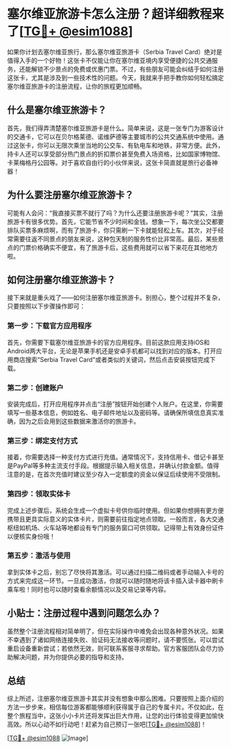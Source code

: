 # 塞尔维亚旅游卡怎么注册？超详细教程来了[[TG💪+ @esim1088](https://t.me/s/esim1088)]

如果你计划去塞尔维亚旅行，那么塞尔维亚旅游卡（Serbia Travel Card）绝对是值得入手的一个好物！这张卡不仅能让你在塞尔维亚境内享受便捷的公共交通服务，还能解锁不少景点的免费或优惠门票。不过，有些朋友可能会纠结于如何注册这张卡，尤其是涉及到一些技术性的问题。今天，我就来手把手教你如何轻松搞定塞尔维亚旅游卡的注册流程，让你的旅程更加顺畅。

## 什么是塞尔维亚旅游卡？

首先，我们得弄清楚塞尔维亚旅游卡是什么。简单来说，这是一张专门为游客设计的交通卡，它可以在贝尔格莱德、诺维萨德等主要城市的公共交通系统中使用。通过这张卡，你可以无限次乘坐当地的公交车、有轨电车和地铁，非常方便。此外，持卡人还可以享受部分热门景点的折扣票价甚至免费入场资格，比如国家博物馆、卡莱梅格丹公园等。对于喜欢自由行的小伙伴来说，这张卡简直就是旅行必备神器！

## 为什么要注册塞尔维亚旅游卡？

可能有人会问：“我直接买票不就行了吗？为什么还要注册旅游卡呢？”其实，注册旅游卡有很多优势。首先，它能节省不少时间和金钱。想象一下，每次坐公交都要排队买票多麻烦啊，而有了旅游卡，你只需刷一下卡就能轻松上车。其次，对于经常需要往返不同景点的朋友来说，这种包天制的服务性价比非常高。最后，某些景点的门票价格确实不便宜，有了旅游卡后，这些费用就可以省下来花在其他地方啦。

## 如何注册塞尔维亚旅游卡？

接下来就是重头戏了——如何注册塞尔维亚旅游卡。别担心，整个过程并不复杂，只要按照以下步骤操作即可：

### 第一步：下载官方应用程序

首先，你需要下载塞尔维亚旅游卡的官方应用程序。目前这款应用支持iOS和Android两大平台，无论是苹果手机还是安卓手机都可以找到对应的版本。打开应用商店搜索“Serbia Travel Card”或者类似的关键词，然后点击安装按钮完成下载。

### 第二步：创建账户

安装完成后，打开应用程序并点击“注册”按钮开始创建个人账户。在这里，你需要填写一些基本信息，例如姓名、电子邮件地址以及密码等。请确保所填信息真实准确，因为之后会用到这些数据来激活你的旅游卡。

### 第三步：绑定支付方式

接着，你需要选择一种支付方式进行充值。通常情况下，支持信用卡、借记卡甚至是PayPal等多种主流支付手段。根据提示输入相关信息，并确认付款金额。值得注意的是，在首次充值时建议至少存入一定额度的资金以保证后续使用不受限制。

### 第四步：领取实体卡

完成上述步骤后，系统会生成一个虚拟卡号供你临时使用。但如果你想拥有更方便携带且更具实际意义的实体卡片，则需要前往指定地点领取。一般而言，各大交通枢纽如机场、火车站等地都设有专门的服务窗口可供领取。记得带上有效身份证件以便核实身份哦！

### 第五步：激活与使用

拿到实体卡之后，别忘了尽快将其激活。可以通过扫描二维码或者手动输入卡号的方式来完成这一环节。一旦成功激活，你就可以随时随地将该卡插入读卡器中刷卡乘车啦！同时也可以随时查看余额情况以及交易记录等内容。

## 小贴士：注册过程中遇到问题怎么办？

虽然整个注册流程相对简单明了，但在实际操作中难免会出现各种意外状况。如果不幸遇到了诸如网络连接失败、验证码无法接收等问题时，请不要慌张。可以尝试重启设备重新尝试；若依然无效，则可联系客服寻求帮助。官方客服团队会尽力协助解决问题，并为你提供必要的指导和支持。

## 总结

综上所述，注册塞尔维亚旅游卡其实并没有想象中那么困难。只要按照上面介绍的方法一步步来，相信每位游客都能够顺利获得属于自己的专属卡片。不仅如此，在整个旅程当中，这张小小卡片还将发挥出巨大作用，让您的出行体验变得更加愉快高效。所以心动不如行动吧！赶紧为自己预订一张吧[[TG💪+ @esim1088](https://t.me/s/esim1088)]！

[[TG💪+ @esim1088](https://t.me/s/esim1088) ![Image](https://i.postimg.cc/4NQfJmqS/Snipaste-2025-05-13-00-14-12.png)]